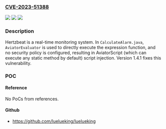 ### [CVE-2023-51388](https://cve.mitre.org/cgi-bin/cvename.cgi?name=CVE-2023-51388)
![](https://img.shields.io/static/v1?label=Product&message=hertzbeat&color=blue)
![](https://img.shields.io/static/v1?label=Version&message=%3D%20%3C%201.4.1%20&color=brighgreen)
![](https://img.shields.io/static/v1?label=Vulnerability&message=CWE-74%3A%20Improper%20Neutralization%20of%20Special%20Elements%20in%20Output%20Used%20by%20a%20Downstream%20Component%20('Injection')&color=brighgreen)

### Description

Hertzbeat is a real-time monitoring system. In `CalculateAlarm.java`, `AviatorEvaluator` is used to directly execute the expression function, and no security policy is configured, resulting in AviatorScript (which can execute any static method by default) script injection. Version 1.4.1 fixes this vulnerability.

### POC

#### Reference
No PoCs from references.

#### Github
- https://github.com/luelueking/luelueking

